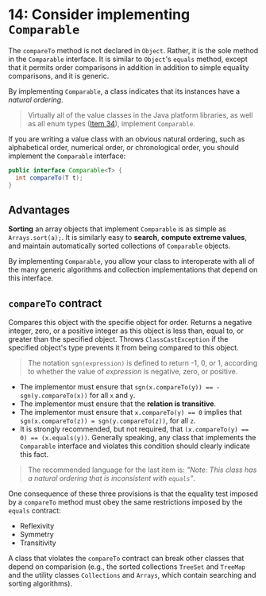 # 14: Consider implementing `Comparable`

The `compareTo` method is not declared in `Object`. Rather, it is the sole method in the `Comparable` interface. It is similar to `Object`'s `equals` method, except that it permits order comparisons in addition in addition to simple equality comparisons, and it is generic.

By implementing `Comparable`, a class indicates that its instances have a *natural ordering*.

> Virtually all of the value classes in the Java platform libraries, as well as all enum types ([Item 34](../34)), implement `Comparable`.

If you are writing a value class with an obvious natural ordering, such as alphabetical order, numerical order, or chronological order, you should implement the `Comparable` interface:

```java
public interface Comparable<T> {
  int compareTo(T t);
}
```

## Advantages

**Sorting** an array objects that implement `Comparable` is as simple as `Arrays.sort(a);`. It is similarly easy to **search**, **compute extreme values**, and maintain automatically sorted collections of `Comparable` objects.

By implementing `Comparable`, you allow your class to interoperate with all of the many generic algorithms and collection implementations that depend on this interface.

## `compareTo` contract

Compares this object with the specifie object for order. Returns a negative integer, zero, or a positive integer as this object is less than, equal to, or greater than the specified object. Throws `ClassCastException` if the specified object's type prevents it from being compared to this object.

> The notation `sgn(expression)` is defined to return -1, 0, or 1, according to whether the value of *expression* is negative, zero, or positive.

* The implementor must ensure that `sgn(x.compareTo(y)) == -sgn(y.compareTo(x))` for all `x` and `y`.
* The implementor must ensure that the **relation is transitive**.
* The implementor must ensure that `x.compareTo(y) == 0` implies that `sgn(x.compareTo(z)) = sgn(y.compareTo(z))`, for all `z`.
* It is strongly recommended, but not required, that `(x.compareTo(y) == 0) == (x.equals(y))`. Generally speaking, any class that implements the `Comparable` interface and violates this condition should clearly indicate this fact.

> The recommended language for the last item is: *"Note: This class has a natural ordering that is inconsistent with `equals`"*.

One consequence of these three provisions is that the equality test imposed by a `compareTo` method must obey the same restrictions imposed by the `equals` contract:

* Reflexivity
* Symmetry
* Transitivity

A class that violates the `compareTo` contract can break other classes that depend on comparision (e.g., the sorted collections `TreeSet` and `TreeMap` and the utility classes `Collections` and `Arrays`, which contain searching and sorting algorithms).
